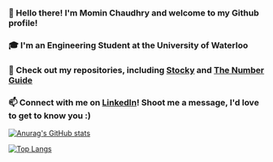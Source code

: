 ### 👋 Hello there! I'm Momin Chaudhry and welcome to my Github profile!
### 🎓 I'm an Engineering Student at the University of Waterloo
### 👀 Check out my repositories, including [Stocky](https://github.com/Momin-C/Stocky) and [The Number Guide](https://github.com/Momin-C/The-Number-Guide)
### 📫 Connect with me on [LinkedIn](https://www.linkedin.com/in/momin-chaudhry/)! Shoot me a message, I'd love to get to know you :)

[![Anurag's GitHub stats](https://github-readme-stats.vercel.app/api?username=Momin-C)](https://github.com/anuraghazra/github-readme-stats)

[![Top Langs](https://github-readme-stats.vercel.app/api/top-langs/?username=Momin-C)](https://github.com/anuraghazra/github-readme-stats)

<!--
**Momin-C/Momin-C** is a ✨ _special_ ✨ repository because its `README.md` (this file) appears on your GitHub profile.

Here are some ideas to get you started:

- 🔭 I’m currently working on ...
- 🌱 I’m currently learning ...
- 👯 I’m looking to collaborate on ...
- 🤔 I’m looking for help with ...
- 💬 Ask me about ...
- 📫 How to reach me: ...
- 😄 Pronouns: ...
- ⚡ Fun fact: ...
-->
